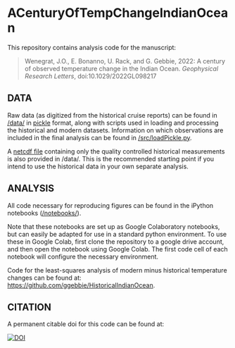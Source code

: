# ACenturyOfTempChangeIndianOcean

This repository contains analysis code for the manuscript:

> Wenegrat, J.O., E. Bonanno, U. Rack, and G. Gebbie, 2022: A century of observed temperature change in the Indian Ocean. _Geophysical Research Letters_, doi:10.1029/2022GL098217

## DATA
Raw data (as digitized from the historical cruise reports) can be found in [/data/](https://github.com/Ocean-Dynamics-Group/ACenturyOfTempChangeIndianOcean/tree/main/data) in [pickle](https://docs.python.org/3/library/pickle.html#module-pickle) format, along with scripts used in loading and processing the historical and modern datasets. Information on which observations are included in the final analysis can be found in [/src/loadPickle.py](https://github.com/Ocean-Dynamics-Group/ACenturyOfTempChangeIndianOcean/blob/main/src/loadPickle.py).

A [netcdf file](https://github.com/Ocean-Dynamics-Group/ACenturyOfTempChangeIndianOcean/blob/main/data/GazelleValdiviaPlanet_v1p0.nc) containing only the quality controlled historical measurements is also provided in /data/. This is the recommended starting point if you intend to use the historical data in your own separate analysis.

## ANALYSIS
All code necessary for reproducing figures can be found in the iPython notebooks ([/notebooks/](https://github.com/Ocean-Dynamics-Group/ACenturyOfTempChangeIndianOcean/tree/main/notebooks)).

Note that these notebooks are set up as Google Colaboratory notebooks, but can easily be adapted for use in a standard python environment. To use these in Google Colab, first clone the repository to a google drive account, and then open the notebook using Google Colab. The first code cell of each notebook will configure the necessary environment.

Code for the least-squares analysis of modern minus historical temperature changes can be found at: https://github.com/ggebbie/HistoricalIndianOcean.

## CITATION
A permanent citable doi for this code can be found at: 

[![DOI](https://zenodo.org/badge/502983134.svg)](https://zenodo.org/badge/latestdoi/502983134)


